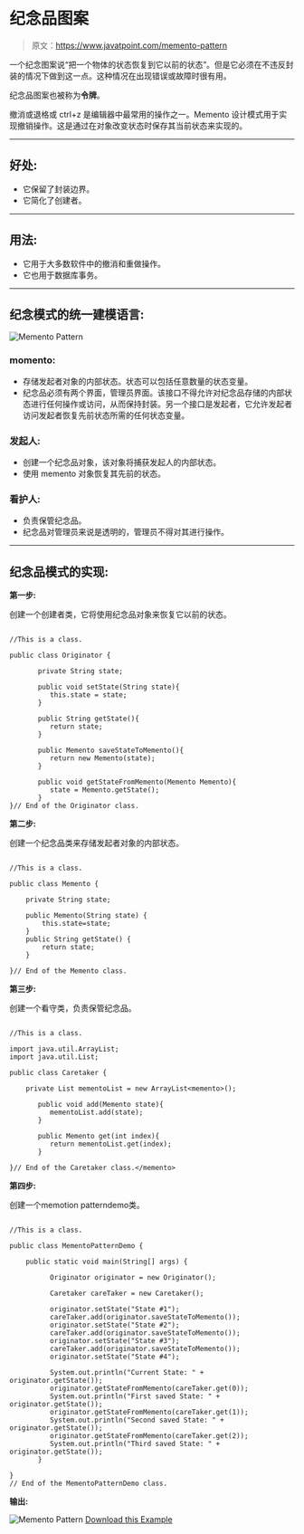 # 纪念品图案

> 原文：<https://www.javatpoint.com/memento-pattern>

一个纪念图案说“把一个物体的状态恢复到它以前的状态”。但是它必须在不违反封装的情况下做到这一点。这种情况在出现错误或故障时很有用。

纪念品图案也被称为**令牌**。

撤消或退格或 ctrl+z 是编辑器中最常用的操作之一。Memento 设计模式用于实现撤销操作。这是通过在对象改变状态时保存其当前状态来实现的。

* * *

## 好处:

*   它保留了封装边界。
*   它简化了创建者。

* * *

## 用法:

*   它用于大多数软件中的撤消和重做操作。
*   它也用于数据库事务。

* * *

## 纪念模式的统一建模语言:

![Memento Pattern](../img/845369520e3ced25d7e85393318b0532.png)

### momento:

*   存储发起者对象的内部状态。状态可以包括任意数量的状态变量。
*   纪念品必须有两个界面，管理员界面。该接口不得允许对纪念品存储的内部状态进行任何操作或访问，从而保持封装。另一个接口是发起者，它允许发起者访问发起者恢复先前状态所需的任何状态变量。

### 发起人:

*   创建一个纪念品对象，该对象将捕获发起人的内部状态。
*   使用 memento 对象恢复其先前的状态。

### 看护人:

*   负责保管纪念品。
*   纪念品对管理员来说是透明的，管理员不得对其进行操作。

* * *

## 纪念品模式的实现:

**第一步:**

创建一个创建者类，它将使用纪念品对象来恢复它以前的状态。

```

//This is a class.

public class Originator {

	   private String state;

	   public void setState(String state){
	      this.state = state;
	   }

	   public String getState(){
	      return state;
	   }

	   public Memento saveStateToMemento(){
	      return new Memento(state);
	   }

	   public void getStateFromMemento(Memento Memento){
	      state = Memento.getState();
	   }
}// End of the Originator class.

```

**第二步:**

创建一个纪念品类来存储发起者对象的内部状态。

```

//This is a class.

public class Memento {

	private String state;

	public Memento(String state) {
		this.state=state;
	}
	public String getState() {
		return state;
	}

}// End of the Memento class.

```

**第三步:**

创建一个看守类，负责保管纪念品。

```

//This is a class.

import java.util.ArrayList;
import java.util.List;

public class Caretaker {

	private List mementoList = new ArrayList<memento>();

	   public void add(Memento state){
	      mementoList.add(state);
	   }

	   public Memento get(int index){
	      return mementoList.get(index);
	   }

}// End of the Caretaker class.</memento> 
```

**第四步:**

创建一个memotion patterndemo类。

```

//This is a class.

public class MementoPatternDemo {

	public static void main(String[] args) {

	      Originator originator = new Originator();

	      Caretaker careTaker = new Caretaker();

	      originator.setState("State #1");
	      careTaker.add(originator.saveStateToMemento());
	      originator.setState("State #2");
	      careTaker.add(originator.saveStateToMemento());
	      originator.setState("State #3");
	      careTaker.add(originator.saveStateToMemento());
	      originator.setState("State #4");

	      System.out.println("Current State: " + originator.getState());		
	      originator.getStateFromMemento(careTaker.get(0));
	      System.out.println("First saved State: " + originator.getState());
	      originator.getStateFromMemento(careTaker.get(1));
	      System.out.println("Second saved State: " + originator.getState());
	      originator.getStateFromMemento(careTaker.get(2));
	      System.out.println("Third saved State: " + originator.getState());
	   }

}
// End of the MementoPatternDemo class.

```

**输出:**

![Memento Pattern](../img/6403f62b066e1bbc02252a1e4d3a3afe.png)
[Download this Example](designpattern/designpatternexample/MementoPattern.zip)